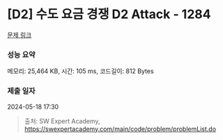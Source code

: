# [D2] 수도 요금 경쟁 D2 Attack - 1284 

[문제 링크](https://swexpertacademy.com/main/code/problem/problemDetail.do?contestProbId=AV189xUaI8UCFAZN) 

### 성능 요약

메모리: 25,464 KB, 시간: 105 ms, 코드길이: 812 Bytes

### 제출 일자

2024-05-18 17:30



> 출처: SW Expert Academy, https://swexpertacademy.com/main/code/problem/problemList.do